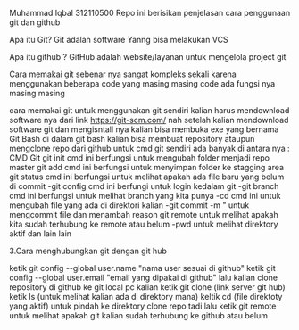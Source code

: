 Muhammad Iqbal 312110500 Repo ini berisikan penjelasan cara penggunaan git dan github

Apa itu Git? Git adalah software Yanng bisa melakukan VCS

Apa itu github ? GitHub adalah website/layanan untuk mengelola project git

Cara memakai git sebenar nya sangat kompleks sekali karena menggunakan beberapa code yang masing masing code ada fungsi nya masing masing

cara memakai git
untuk menggunakan git sendiri kalian harus mendownload software nya dari link https://git-scm.com/
nah setelah kalian mendownload software git dan mengisntall nya kalian bisa membuka exe yang bernama Git Bash
di dalam git bash kalian bisa membuat repository ataupun mengclone repo dari github
untuk cmd git sendiri ada banyak di antara nya :
CMD Git
git init cmd ini berfungsi untuk mengubah folder menjadi repo master
git add cmd ini berfungsi untuk menyimpan folder ke stagging area
git status cmd ini berfungsi untuk melihat apakah ada file baru yang belum di commit -git config cmd ini berfungi untuk login kedalam git -git branch cmd ini berfungsi untuk melihat branch yang kita punya -cd cmd ini untuk mengubah file yang ada di direktori kalian -git commit -m " untuk mengcommit file dan menambah reason
git remote untuk melihat apakah kita sudah terhubung ke remote atau belum -pwd untuk melihat direktory aktif
dan lain lain

3.Cara menghubungkan git dengan git hub

ketik git config --global user.name "nama user sesuai di github"
ketik git config --global user.email "email yang dipakai di github" lalu kalian clone repository di github ke git local pc kalian
ketik git clone (link server git hub)
ketik ls (untuk melihat kalian ada di direktory mana)
keltik cd (file direktoty yang aktif) untuk pindah ke direktory clone repo tadi
lalu ketik git remote untuk melihat apakah git kalian sudah terhubung ke github atau belum